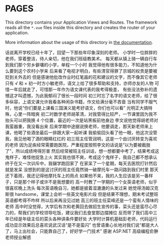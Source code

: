 # PAGES

This directory contains your Application Views and Routes.
The framework reads all the `*.vue` files inside this directory and creates the router of your application.

More information about the usage of this directory in [the documentation](https://nuxtjs.org/guide/routing).

话说离开学校已经十年了，回望一下那些年印象深刻的老师。
小学时一位胖胖的老师，穿着整洁，待人亲切，他在我们班级教美术。
每天都从镇上骑一辆自行车到我们那个穷乡僻壤的小学，单程一个小时
我觉得他有很多能力，不知道他为什么要到这个农村小学来
后来看了电视才明白，有些清官得罪了京城的权贵是要被贬到关外去的
但是感谢他批改作业时红笔画的花和建议的文字，而不像其它老师只有 √ 和 ×
初一时方小敏老师，语文上给了很多帮助和支持，亦师亦友的人物
可惜一年后就走了，可惜那一年作为语文课代表的我考得极差，
有些没法弥补的遗憾这才叫遗憾，为此我郁闷了很长一段时间
初三时忘了名字的语文老师，给了很多纵容，上语文课允许我看各种闲杂书籍，作文给满分毫不吝啬
当有同学不服气时，他说“你们要是上课看三国演义能考好语文，你们也可以看”
光明正大搞特殊，心里一阵暗爽
初二时数学老师胡革清，对我管得比较严，一节课里因为我不抬头可以把我换 4 个位置，最近的一次是站黑板前他身边
李文说他觉得胡老师对我蛮器重，我没看出来
后来学期中途据说换老师，他要调走，那天新老师来上课，他喝了些酒坐最后一排跟大家一起听课
我偷偷回头看了他一眼，他这次没管我，我见他喝了酒的眼睛红红的
初三班主任管润明，这是一个由讨厌转变为喜欢的老师
因为足疾经常需要跑医院，严重程度按照李文的话说是“以为要被截肢了”，所以成绩垮得厉害
然后经常被班主任训话，想一想都要中考了，结果考成这鬼样子，难怪他捉急上火
其实我也很不爽，考成这个鬼样子，我自己都不想承认
终于在又一次训斥中，我辍学跑回家了
在家呆了一个星期，每天去医院打针然后就是发呆
没想到的是这讨厌的班主任竟然骑一破摩托车一路问路到我们村里
那天还下着雨，我还记得他摩托车上的雨点
如果他不来，我的人生应该是另一番样子，只是那个样子或许不是我想要的
高一时教了一学期的一个女英语老师，似乎很喜欢晚上洗头
每次英语晚自习，她都是披着湿漉漉的头发过来
她觉得汤姆汉克斯很 handsome，课堂上会听一些英文电影片段
但是结果不理想，期末考试整班英语都考得不咋样
所以后来再没见过她
高三的班主任栾峰还是一个蛮有人情味的老师
高中时没觉得，大学后有次和老黄回去做招生宣传的事，栾头还是蛮尽心尽力的，帮我们约学校领导吃饭，建议我们去食堂那边摆摊位
反而带了我们高中三年已经是年级主任的菜头各种讲条件要好处
大学时计算机基础彭老师，代码运行成功显示效果后总喜欢说武汉话“是不是蛮闪”
也曾语重心长地对我们说“都是大人了，马上出社会，只能靠自己了，好好学一门技术”
感谢 ASP.NET 高级编程俞翀老师授业解惑
